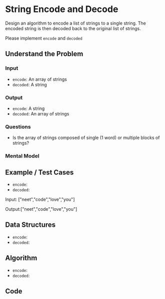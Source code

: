 # String Encode and Decode

Design an algorithm to encode a list of strings to a single string. The encoded string is then decoded back to the original list of strings.

Please implement `encode` and `decoded`

## Understand the Problem

### Input

- `encode`: An array of strings
- `decoded`: A string

### Output

- `encode`: A string
- `decoded`: An array of strings

### Questions

- Is the array of strings composed of single (1 word) or multiple blocks of strings?

### Mental Model

## Example / Test Cases

- `encode`:
- `decoded`:

Input: ["neet","code","love","you"]

Output:["neet","code","love","you"]

## Data Structures

- `encode`:
- `decoded`:

## Algorithm

- `encode`:
- `decoded`:

## Code
